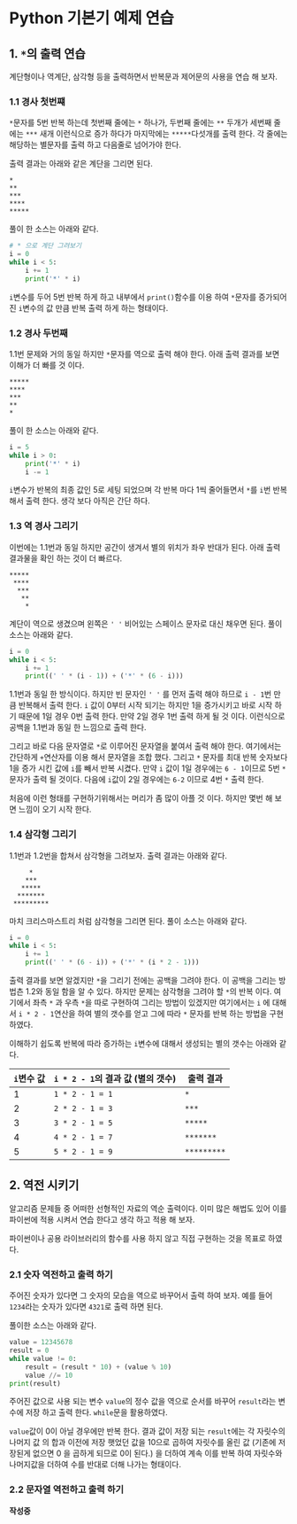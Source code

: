 # Python 기본기 예제 연습

## 1. `*`의 출력 연습 

계단형이나 역계단, 삼각형 등을 출력하면서 반복문과 제어문의 사용을 연습 해 보자.  

### 1.1 경사 첫번쨰 

`*`문자를 5번 반복 하는데 첫번째 줄에는 `*` 하나가, 두번째 줄에는 `**` 두개가 세번째 줄에는 `***` 새개 이런식으로 증가 하다가 마지막에는 `*****`다섯개를 출력 한다. 
각 줄에는 해당하는 별문자를 출력 하고 다음줄로 넘어가야 한다. 

출력 결과는 아래와 같은 계단을 그리면 된다. 

```
*
**
***
****
*****
```

풀이 한 소스는 아래와 같다. 

```py 
# * 으로 계단 그려보기
i = 0
while i < 5:
	i += 1
	print('*' * i)
```

`i`변수를 두어 5번 반복 하게 하고 내부에서 `print()`함수를 이용 하여 `*`문자를 증가되어진 `i`변수의 값 만큼 반복 출력 하게 하는 형태이다. 

### 1.2 경사 두번째 

1.1번 문제와 거의 동일 하지만 `*`문자를 역으로 출력 해야 한다. 아래 출력 결과를 보면 이해가 더 빠를 것 이다. 

```
*****
****
***
**
*
```

풀이 한 소스는 아래와 같다. 

```py 
i = 5
while i > 0:
	print('*' * i)
	i -= 1
```

`i`변수가 반복의 최종 값인 5로 세팅 되었으며 각 반복 마다 1씩 줄어들면서 `*`를 `i`번 반복 해서 출력 한다. 생각 보다 아직은 간단 하다. 

### 1.3 역 경사 그리기  

이번에는 1.1번과 동일 하지만 공간이 생겨서 별의 위치가 좌우 반대가 된다. 아래 출력 결과물을 확인 하는 것이 더 빠르다. 

```
*****
 ****
  ***
   **
    *
```

계단이 역으로 생겼으며 왼쪽은 `' '` 비어있는 스페이스 문자로 대신 채우면 된다. 풀이 소스는 아래와 같다. 

```py 
i = 0
while i < 5:
	i += 1
	print((' ' * (i - 1)) + ('*' * (6 - i)))
```

1.1번과 동일 한 방식이다. 하지만 빈 문자인 `' '` 를 먼저 출력 해야 하므로 `i - 1`번 만큼 반복해서 출력 한다. `i` 값이 0부터 시작 되기는 하지만 1을 증가시키고 바로 시작 하기 때문에 1일 경우 0번 출력 한다. 만약 2일 경우 1번 출력 하게 될 것 이다. 이런식으로 공백을 1.1번과 동일 한 느낌으로 출력 한다. 

그리고 바로 다음 문자열로 `*`로 이루어진 문자열을 붙여서 출력 해야 한다. 여기에서는 간단하게 `+`연산자를 이용 해서 문자열을 조합 했다. 그리고 `*` 문자를 최대 반복 숫자보다 1을 증가 시킨 값에 `i`를 빼서 반복 시켰다. 만약 `i` 값이 1일 경우에는 `6 - 1`이므로 5번 `*` 문자가 출력 될 것이다. 다음에 `i`값이 2일 경우에는 `6-2` 이므로 4번 `*` 출력 한다. 

처음에 이런 형태를 구현하기위해서는 머리가 좀 많이 아플 것 이다. 하지만 몇번 해 보면 느낌이 오기 시작 한다. 

### 1.4 삼각형 그리기 

1.1번과 1.2번을 합쳐서 삼각형을 그려보자. 출력 결과는 아래와 같다. 

```
     *
    ***
   *****
  *******
 *********
 ```

마치 크리스마스트리 처럼 삼각형을 그리면 된다. 풀이 소스는 아래와 같다. 

```py 
i = 0
while i < 5:
	i += 1
	print((' ' * (6 - i)) + ('*' * (i * 2 - 1)))
```

출력 결과를 보면 알겠지만 `*`을 그리기 전에는 공백을 그려야 한다. 이 공백을 그리는 방법츤 1.2와 동일 함을 알 수 있다. 하지만 문제는 삼각형을 그려야 할 `*`의 반복 이다. 여기에서 좌측 `*` 과 우측 `*`을 따로 구현하여 그리는 방법이 있겠지만 여기에서는 `i` 에 대해서 `i * 2 - 1`연산을 하여 별의 갯수를 얻고 그에 따라 `*` 문자를 반복 하는 방법을 구현 하였다. 

이해하기 쉽도록 반복에 따라 증가하는 `i`변수에 대해서 생성되는 별의 갯수는 아래와 같다. 

`i`변수 값 | `i * 2 - 1`의 결과 값 (별의 갯수) | 출력 결과  
--- | --- | ---
1 | `1 * 2 - 1 = 1` |     `*`
2 | `2 * 2 - 1 = 3` |    `***`
3 | `3 * 2 - 1 = 5` |   `*****` 
4 | `4 * 2 - 1 = 7` |  `*******`
5 | `5 * 2 - 1 = 9` | `*********` 

## 2. 역전 시키기 

알고리즘 문제들 중 어떠한 선형적인 자료의 역순 출력이다. 이미 많은 해법도 있어 이를 파이썬에 적용 시켜서 연습 한다고 생각 하고 적용 해 보자. 

파이썬이나 공용 라이브러리의 함수를 사용 하지 않고 직접 구현하는 것을 목표로 하였다. 

### 2.1 숫자 역전하고 출력 하기 

주어진 숫자가 있다면 그 숫자의 모습을 역으로 바꾸어서 출력 하여 보자. 예를 들어 `1234`라는 숫자가 있다면 `4321`로 출력 하면 된다. 

풀이한 소스는 아래와 같다. 

```py 
value = 12345678
result = 0
while value != 0:
	result = (result * 10) + (value % 10)
	value //= 10
print(result)
```

주어진 값으로 사용 되는 변수 `value`의 정수 값을 역으로 순서를 바꾸어 `result`라는 변수에 저장 하고 출력 한다. `while`문을 활용하였다. 

`value`값이 0이 아닐 경우에만 반복 한다. 결과 값이 저장 되는 `result`에는 각 자릿수의 나머지 값 의 합과 이전에 저장 햇었던 값을 10으로 곱하여 자릿수를 올린 값 (기존에 저장된게 없으면 0 을 곱하게 되므로 0이 된다.) 을 더하여 계속 이를 반복 하여 자릿수와 나머지값을 더하여 수를 반대로 더해 나가는 형태이다. 

### 2.2 문자열 역전하고 출력 하기 

**작성중**